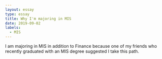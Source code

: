 ```yaml
---
layout: essay
type: essay
title: Why I'm majoring in MIS
date: 2019-09-02
labels:
  - MIS
---
```


I am majoring in MIS in addition to Finance because one of my friends who recently graduated with an MIS degree suggested I take this path.
